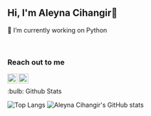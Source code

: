 ## Hi, I'm Aleyna Cihangir👋

🔭 I’m currently working on Python 

<br />

### Reach out to me 

[<img width="22" src="https://unpkg.com/simple-icons@v6/icons/gmail.svg" align="left" />][gmail] 
[<img width="22" src="https://unpkg.com/simple-icons@v6/icons/linkedin.svg" align="left" />][linkedin]

[linkedin]: https://www.linkedin.com/in/aleynacihangir
[gmail]: aleynaacihangir@gmail.com
<br />
<summary>:bulb: Github Stats </summary>

![Top Langs](https://github-readme-stats.vercel.app/api/top-langs/?username=aleyna-cihangir)
![Aleyna Cihangir's GitHub stats](https://github-readme-stats.vercel.app/api?username=aleyna-cihangir&show_icons=true&theme=radical)
